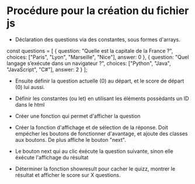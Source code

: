 # Procédure pour la création du fichier js

- Déclaration des questions via des constantes, sous formes d'arrays. 

const questions = [
    {
      question: "Quelle est la capitale de la France ?",
      choices: ["Paris", "Lyon", "Marseille", "Nice"],
      answer: 0
    },
    {
      question: "Quel langage s’exécute dans un navigateur ?",
      choices: ["Python", "Java", "JavaScript", "C#"],
      answer: 2
    }
  ];

- Ensuite définir la question actuelle (0) au départ, et le score de départ (0) lui aussi.

- Définir les constantes (ou let) en utilisant les éléments possèdants un ID dans le html

- Créer une fonction qui permet d'afficher la question

- Créer la fonction d'affichage et de sélection de la réponse. Doit empécher les boutons de fonctionner d'avantage, et ajoute des classes aux boutons.
De plus affiche le bouton "next".

- Le bouton next qui au clic éxécute la question suivante, sinon elle éxécute l'affichage du résultat

- Déterminer la fonction showresult pour cacher le quizz, montrer le résultat et afficher le score sur X questions.